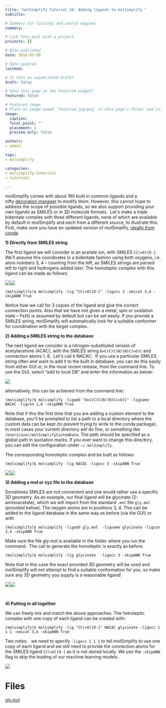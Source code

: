 ```yaml
---
title: "molSimplify Tutorial 10: Adding ligands to molSimplify "
subtitle: 

# Summary for listings and search engines
summary: 

# Link this post with a project
projects: []

# Date published
date: 2018-05-09

# Date updated
lastmod: 

# Is this an unpublished draft?
draft: false

# Show this page in the Featured widget?
featured: false

# Featured image
# Place an image named `featured.jpg/png` in this page's folder and customize its options here.
image:
  caption: 
  focal_point: ""
  placement: 1
  preview_only: false

authors:
- admin

tags:
- molsimplify

categories:
- molsimplify-tutorials
- tutorials

---
```

molSimplify comes with about 160 built in common ligands and a nifty [decoration manager](../2017-10-02-molsimplify-tutorial-7-easy-ligand-functionalization-molsimplify/) to modify them. However, this cannot hope to address the scope of possible ligands, so we also support providing your own ligands as SMILES or in 3D molecule formats.  Let's make a triple bidentate complex with three different ligands, none of which are available by default in molSimplify and each from a different source, to illustrate this. First, make sure you have an updated version of molSimplify, [ideally from conda](../2021-10-27-installing-molsimplify/).


**1) Directly from SMILES string**


The first ligand we will consider is an acetate ion, with SMILES `CC(=O)[O-]`. We'll assume this coordinates in a bidentate fashion using both oxygens, i.e. atom numbers 3, 4 – counting from the left, as SMILES strings are parsed left to right and hydrogens added later. The homoleptic complex with this ligand can be made as follows:


![](oac.png)![](homooac.png)


`(molsimplify)$ molsimplify -lig "CC(=O)[O-]" -ligocc 3 -smicat 3,4 -skipANN True`


Notice how we call for 3 copies of the ligand and give the correct connection points. Also that we have not given a metal, spin or oxidation state – Fe(II) is assumed by default but can be set easily. If you provide a SMILES string, molSimplify will automatically look for a suitable conformer for coordination with the target complex.


**2) Adding a SMILES string to the database**


The next ligand we consider is a nitrogen-substituted version of acetylacetone (ACAC), with the SMILES string `O=C(C)C(N)(N)C(=O)C` and connection atoms 1, 8.  Let's call it NACAC.  If you use a particular SMILES string often and want to add it to the built in database, you can do this easily from either GUI or, in the most recent release, from the command line. To use the GUI, select “add to local DB” and enter the information as below:


![](gui_0.png)


alternatively, this can be achieved from the command line:


`(molsimplify)$ molsimplify -ligadd "O=C(C)C(N)(N)C(=O)C" -ligname NACAC -ligcon 1,8 -skipANN True`


Note that if this the first time that you are adding a custom element to the database, you'll be prompted to list a path to a local directory where the custom data can be kept (to prevent trying to write to the conda package). In most cases your current directory will do fine, or something like `/Users/user/molSimplifyCustomData`. The path should be specified as a global path in quotation marks. If you ever want to change this directory, you can edit the configuration under `~/.molSimplify`.


The corresponding homoleptic complex and be built as follows:


`(molsimplify)$ molsimplify -lig NACAC -ligocc 3 -skipANN True`


![](nacac.png)![](homonacac.png)


**3) Adding a mol or xyz file to the database**


Sometimes SMILES are not convenient and one would rather use a specific 3D geometry. As an example, our final ligand will be glycinate (2-aminoacetate), which we will import from the standard `.mol` file `gly.mol` (provided below). The oxygen atoms are in positions 3, 4. This can be added to the ligand database in the same way as before (via the GUI) or with


`(molsimplify)$ molsimplify -ligadd gly.mol  -ligname glycinate -ligcon 3,4 -skipANN True`


Make sure the file gly.mol is available in the folder where you run the command.  The call to generate the homoleptic is exactly as before:


`(molsimplify)$ molsimplify -lig glycinate  -ligocc 3 -skipANN True`


Note that in this case the exact provided 3D geometry will be used and molSimplify will not attempt to find a suitable conformation for you, so make sure any 3D geometry you supply is a reasonable ligand!


![](gly.png)![](homogly.png)


 


**4) Putting in all together**


We can freely mix and match the above approaches. The hetroleptic complex with one copy of each ligand can be created with:


`(molsimplify)$ molsimplify -lig "CC(=O)[O-]" NACAC glycinate -ligocc 1 1 1 -smicat 3,4 -skipANN True`


Two notes:   we need to specify `-ligocc 1 1 1` to tell molSimplify to use one copy of each ligand and we still need to provide the connection atoms for the SMILES ligand `CC(=O)[O-]` as it is not stored locally. We use the `-skipANN` flag to skip the loading of our machine learning models.


![](hetro.png)

# Files

[gly.mol](./gly.mol)
